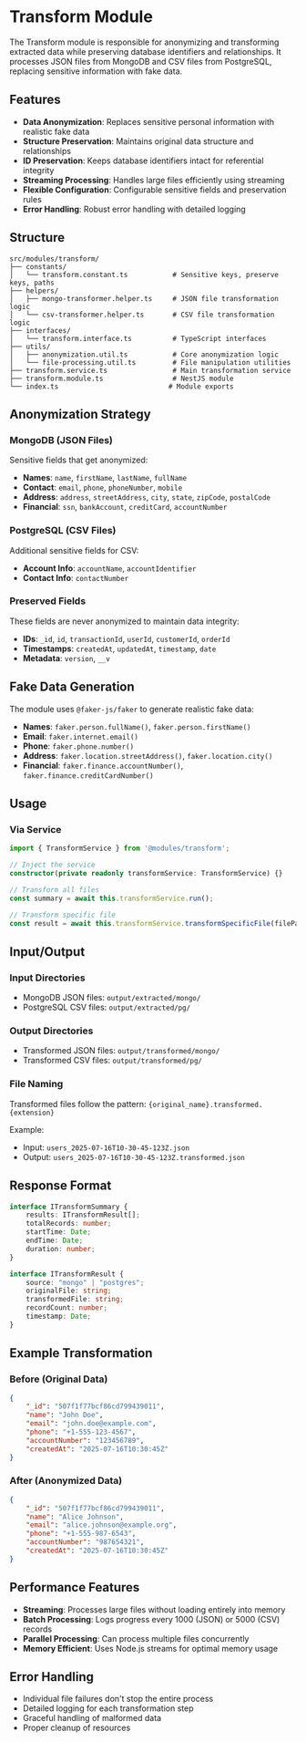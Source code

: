 # Transform Module

The Transform module is responsible for anonymizing and transforming extracted data while preserving database identifiers and relationships. It processes JSON files from MongoDB and CSV files from PostgreSQL, replacing sensitive information with fake data.

## Features

-   **Data Anonymization**: Replaces sensitive personal information with realistic fake data
-   **Structure Preservation**: Maintains original data structure and relationships
-   **ID Preservation**: Keeps database identifiers intact for referential integrity
-   **Streaming Processing**: Handles large files efficiently using streaming
-   **Flexible Configuration**: Configurable sensitive fields and preservation rules
-   **Error Handling**: Robust error handling with detailed logging

## Structure

```
src/modules/transform/
├── constants/
│   └── transform.constant.ts           # Sensitive keys, preserve keys, paths
├── helpers/
│   ├── mongo-transformer.helper.ts     # JSON file transformation logic
│   └── csv-transformer.helper.ts       # CSV file transformation logic
├── interfaces/
│   └── transform.interface.ts          # TypeScript interfaces
├── utils/
│   ├── anonymization.util.ts           # Core anonymization logic
│   └── file-processing.util.ts         # File manipulation utilities
├── transform.service.ts                # Main transformation service
├── transform.module.ts                 # NestJS module
└── index.ts                           # Module exports
```

## Anonymization Strategy

### MongoDB (JSON Files)

Sensitive fields that get anonymized:

-   **Names**: `name`, `firstName`, `lastName`, `fullName`
-   **Contact**: `email`, `phone`, `phoneNumber`, `mobile`
-   **Address**: `address`, `streetAddress`, `city`, `state`, `zipCode`, `postalCode`
-   **Financial**: `ssn`, `bankAccount`, `creditCard`, `accountNumber`

### PostgreSQL (CSV Files)

Additional sensitive fields for CSV:

-   **Account Info**: `accountName`, `accountIdentifier`
-   **Contact Info**: `contactNumber`

### Preserved Fields

These fields are never anonymized to maintain data integrity:

-   **IDs**: `_id`, `id`, `transactionId`, `userId`, `customerId`, `orderId`
-   **Timestamps**: `createdAt`, `updatedAt`, `timestamp`, `date`
-   **Metadata**: `version`, `__v`

## Fake Data Generation

The module uses `@faker-js/faker` to generate realistic fake data:

-   **Names**: `faker.person.fullName()`, `faker.person.firstName()`
-   **Email**: `faker.internet.email()`
-   **Phone**: `faker.phone.number()`
-   **Address**: `faker.location.streetAddress()`, `faker.location.city()`
-   **Financial**: `faker.finance.accountNumber()`, `faker.finance.creditCardNumber()`

## Usage

### Via Service

```typescript
import { TransformService } from '@modules/transform';

// Inject the service
constructor(private readonly transformService: TransformService) {}

// Transform all files
const summary = await this.transformService.run();

// Transform specific file
const result = await this.transformService.transformSpecificFile(filePath);
```

## Input/Output

### Input Directories

-   MongoDB JSON files: `output/extracted/mongo/`
-   PostgreSQL CSV files: `output/extracted/pg/`

### Output Directories

-   Transformed JSON files: `output/transformed/mongo/`
-   Transformed CSV files: `output/transformed/pg/`

### File Naming

Transformed files follow the pattern: `{original_name}.transformed.{extension}`

Example:

-   Input: `users_2025-07-16T10-30-45-123Z.json`
-   Output: `users_2025-07-16T10-30-45-123Z.transformed.json`

## Response Format

```typescript
interface ITransformSummary {
    results: ITransformResult[];
    totalRecords: number;
    startTime: Date;
    endTime: Date;
    duration: number;
}

interface ITransformResult {
    source: "mongo" | "postgres";
    originalFile: string;
    transformedFile: string;
    recordCount: number;
    timestamp: Date;
}
```

## Example Transformation

### Before (Original Data)

```json
{
    "_id": "507f1f77bcf86cd799439011",
    "name": "John Doe",
    "email": "john.doe@example.com",
    "phone": "+1-555-123-4567",
    "accountNumber": "123456789",
    "createdAt": "2025-07-16T10:30:45Z"
}
```

### After (Anonymized Data)

```json
{
    "_id": "507f1f77bcf86cd799439011",
    "name": "Alice Johnson",
    "email": "alice.johnson@example.org",
    "phone": "+1-555-987-6543",
    "accountNumber": "987654321",
    "createdAt": "2025-07-16T10:30:45Z"
}
```

## Performance Features

-   **Streaming**: Processes large files without loading entirely into memory
-   **Batch Processing**: Logs progress every 1000 (JSON) or 5000 (CSV) records
-   **Parallel Processing**: Can process multiple files concurrently
-   **Memory Efficient**: Uses Node.js streams for optimal memory usage

## Error Handling

-   Individual file failures don't stop the entire process
-   Detailed logging for each transformation step
-   Graceful handling of malformed data
-   Proper cleanup of resources
